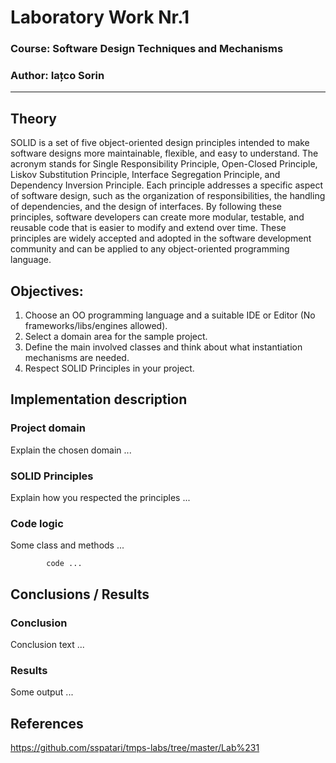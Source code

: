 # Laboratory Work Nr.1

### Course: Software Design Techniques and Mechanisms
### Author: Iațco Sorin

----

## Theory
SOLID is a set of five object-oriented design principles intended to make software designs more maintainable, flexible, and easy to understand. The acronym stands for Single Responsibility Principle, Open-Closed Principle, Liskov Substitution Principle, Interface Segregation Principle, and Dependency Inversion Principle. Each principle addresses a specific aspect of software design, such as the organization of responsibilities, the handling of dependencies, and the design of interfaces. By following these principles, software developers can create more modular, testable, and reusable code that is easier to modify and extend over time. These principles are widely accepted and adopted in the software development community and can be applied to any object-oriented programming language.


## Objectives:

1. Choose an OO programming language and a suitable IDE or Editor (No frameworks/libs/engines allowed).
2. Select a domain area for the sample project.
3. Define the main involved classes and think about what instantiation mechanisms are needed.
4. Respect SOLID Principles in your project.


## Implementation description

### Project domain
Explain the chosen domain ...

### SOLID Principles
Explain how you respected the principles ...

### Code logic
Some class and methods ...

```
        code ... 
```


## Conclusions / Results

### Conclusion
Conclusion text ...

### Results
Some output ...

## References
https://github.com/sspatari/tmps-labs/tree/master/Lab%231
